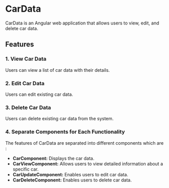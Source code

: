 # CarData
CarData is an Angular web application that allows users to view, edit, and delete car data. 

## Features

### 1. View Car Data
Users can view a list of car data with their details.

### 2. Edit Car Data
Users can edit existing car data.

### 3. Delete Car Data
Users can delete existing car data from the system.

### 4. Separate Components for Each Functionality
The features of CarData are separated into different components which are :

- **CarComponent:** Displays the car data.
- **CarViewComponent:** Allows users to view detailed information about a specific car.
- **CarUpdateComponent:** Enables users to edit car data.
- **CarDeleteComponent:** Enables users to delete car data.

